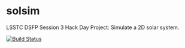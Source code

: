 # solsim
LSSTC DSFP Session 3 Hack Day Project: Simulate a 2D solar system. 

[![Build Status](https://travis-ci.org/moeyensj/solsim.svg?branch=master)](https://travis-ci.org/moeyensj/solsim)
